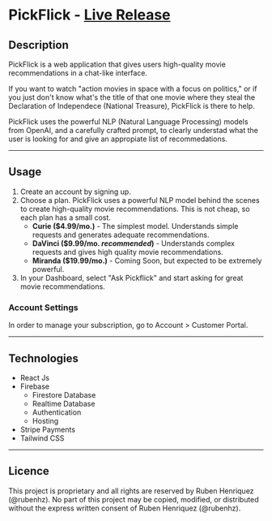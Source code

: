 # PickFlick - [Live Release](https://pickflick-1.web.app)

## Description

PickFlick is a web application that gives users high-quality movie recommendations in a chat-like interface.

If you want to watch "action movies in space with a focus on politics," or if you just don't know what's the title of that one movie where they steal the Declaration of Independece (National Treasure), PickFlick is there to help.

PickFlick uses the powerful NLP (Natural Language Processing) models from OpenAI, and a carefully crafted prompt, to clearly understad what the user is looking for and give an appropiate list of recommedations.

---

## Usage

1. Create an account by signing up.
2. Choose a plan. PickFlick uses a powerful NLP model behind the scenes to create high-quality movie recommendations. This is not cheap, so each plan has a small cost.
    * **Curie ($4.99/mo.)** - The simplest model. Understands simple requests and generates adequate recommendations.
    * **DaVinci ($9.99/mo. *recommended*)** - Understands complex requests and gives high quality movie recommendations.
    * **Miranda ($19.99/mo.)** - Coming Soon, but expected to be extremely powerful.
3. In your Dashboard, select "Ask Pickflick" and start asking for great movie recommendations.

### Account Settings
In order to manage your subscription, go to Account > Customer Portal.

---

## Technologies

* React Js
* Firebase
    * Firestore Database
    * Realtime Database
    * Authentication
    * Hosting
* Stripe Payments
* Tailwind CSS

---

## Licence

This project is proprietary and all rights are reserved by Ruben Henriquez (@rubenhz). No part of this project may be copied, modified, or distributed without the express written consent of Ruben Henriquez (@rubenhz).
